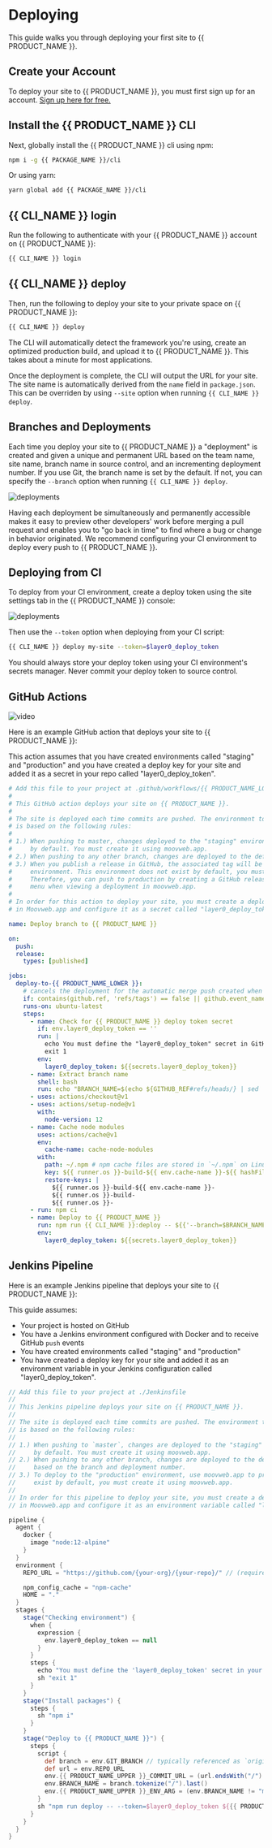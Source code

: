 # Deploying

This guide walks you through deploying your first site to {{ PRODUCT_NAME }}.

## Create your Account

To deploy your site to {{ PRODUCT_NAME }}, you must first sign up for an account. [Sign up here for free.](https://moovweb.app/signup)

## Install the {{ PRODUCT_NAME }} CLI

Next, globally install the {{ PRODUCT_NAME }} cli using npm:

```bash
npm i -g {{ PACKAGE_NAME }}/cli
```

Or using yarn:

```bash
yarn global add {{ PACKAGE_NAME }}/cli
```

## {{ CLI_NAME }} login

Run the following to authenticate with your {{ PRODUCT_NAME }} account on {{ PRODUCT_NAME }}:

```bash
{{ CLI_NAME }} login
```

## {{ CLI_NAME }} deploy

Then, run the following to deploy your site to your private space on {{ PRODUCT_NAME }}:

```bash
{{ CLI_NAME }} deploy
```

The CLI will automatically detect the framework you're using, create an optimized production build, and upload it to {{ PRODUCT_NAME }}. This takes about a minute for most applications.

Once the deployment is complete, the CLI will output the URL for your site. The site name is automatically derived from the `name` field in `package.json`. This can be overriden by using `--site` option when running `{{ CLI_NAME }} deploy`.

## Branches and Deployments

Each time you deploy your site to {{ PRODUCT_NAME }} a "deployment" is created and given a unique and permanent URL based on the team name, site name, branch name in source control, and an incrementing deployment number. If you use Git, the branch name is set by the default. If not, you can specify the `--branch` option when running `{{ CLI_NAME }} deploy`.

![deployments](/images/deploying/deployments.png)

Having each deployment be simultaneously and permanently accessible makes it easy to preview other developers' work before merging a pull request and enables you to "go back in time" to find where a bug or change in behavior originated. We recommend configuring your CI environment to deploy every push to {{ PRODUCT_NAME }}.

## Deploying from CI

To deploy from your CI environment, create a deploy token using the site settings tab in the {{ PRODUCT_NAME }} console:

![deployments](/images/deploying/token.png)

Then use the `--token` option when deploying from your CI script:

```bash
{{ CLI_NAME }} deploy my-site --token=$layer0_deploy_token
```

You should always store your deploy token using your CI environment's secrets manager. Never commit your deploy token to source control.

## GitHub Actions

![video](https://www.youtube.com/watch?v=F8uN03ps1As)

Here is an example GitHub action that deploys your site to {{ PRODUCT_NAME }}:

This action assumes that you have created environments called "staging" and "production" and you have created a deploy key for your site and added it as a secret in your repo called "layer0_deploy_token".

```yml
# Add this file to your project at .github/workflows/{{ PRODUCT_NAME_LOWER }}.yml
#
# This GitHub action deploys your site on {{ PRODUCT_NAME }}.
#
# The site is deployed each time commits are pushed. The environment to which the changes are deployed
# is based on the following rules:
#
# 1.) When pushing to master, changes deployed to the "staging" environment. This environment does not exist
#     by default. You must create it using moovweb.app.
# 2.) When pushing to any other branch, changes are deployed to the default environment. A unique URL is created based on the branch and deployment number.
# 3.) When you publish a release in GitHub, the associated tag will be deployed to the production
#     environment. This environment does not exist by default, you must create it using moovweb.app.
#     Therefore, you can push to production by creating a GitHub release, or by using the "Promote to Environment"
#     menu when viewing a deployment in moovweb.app.
#
# In order for this action to deploy your site, you must create a deploy token from the site settings page
# in Moovweb.app and configure it as a secret called "layer0_deploy_token" in your repo on GitHub.

name: Deploy branch to {{ PRODUCT_NAME }}

on:
  push:
  release:
    types: [published]

jobs:
  deploy-to-{{ PRODUCT_NAME_LOWER }}:
    # cancels the deployment for the automatic merge push created when tagging a release
    if: contains(github.ref, 'refs/tags') == false || github.event_name == 'release'
    runs-on: ubuntu-latest
    steps:
      - name: Check for {{ PRODUCT_NAME }} deploy token secret
        if: env.layer0_deploy_token == ''
        run: |
          echo You must define the "layer0_deploy_token" secret in GitHub project settings
          exit 1
        env:
          layer0_deploy_token: ${{secrets.layer0_deploy_token}}
      - name: Extract branch name
        shell: bash
        run: echo "BRANCH_NAME=$(echo ${GITHUB_REF#refs/heads/} | sed 's/\//_/g')" >> $GITHUB_ENV
      - uses: actions/checkout@v1
      - uses: actions/setup-node@v1
        with:
          node-version: 12
      - name: Cache node modules
        uses: actions/cache@v1
        env:
          cache-name: cache-node-modules
        with:
          path: ~/.npm # npm cache files are stored in `~/.npm` on Linux/macOS
          key: ${{ runner.os }}-build-${{ env.cache-name }}-${{ hashFiles('**/package-lock.json') }}
          restore-keys: |
            ${{ runner.os }}-build-${{ env.cache-name }}-
            ${{ runner.os }}-build-
            ${{ runner.os }}-
      - run: npm ci
      - name: Deploy to {{ PRODUCT_NAME }}
        run: npm run {{ CLI_NAME }}:deploy -- ${{'--branch=$BRANCH_NAME' || ''}} --token=$layer0_deploy_token ${{github.event_name == 'push' && env.BRANCH_NAME == 'main' && '--environment=staging' || ''}} ${{github.event_name == 'release' && '--environment=production' || ''}}
        env:
          layer0_deploy_token: ${{secrets.layer0_deploy_token}}
```

## Jenkins Pipeline

Here is an example Jenkins pipeline that deploys your site to {{ PRODUCT_NAME }}:

This guide assumes:

- Your project is hosted on GitHub
- You have a Jenkins environment configured with Docker and to receive GitHub `push` events
- You have created environments called "staging" and "production"
- You have created a deploy key for your site and added it as an environment variable in your Jenkins configuration called "layer0_deploy_token".

```groovy
// Add this file to your project at ./Jenkinsfile
//
// This Jenkins pipeline deploys your site on {{ PRODUCT_NAME }}.
//
// The site is deployed each time commits are pushed. The environment to which the changes are deployed
// is based on the following rules:
//
// 1.) When pushing to `master`, changes are deployed to the "staging" environment. This environment does not exist
//     by default. You must create it using moovweb.app.
// 2.) When pushing to any other branch, changes are deployed to the default environment. An unique URL is created
//     based on the branch and deployment number.
// 3.) To deploy to the "production" environment, use moovweb.app to promote the build. This environment does not
//     exist by default, you must create it using moovweb.app.
//
// In order for this pipeline to deploy your site, you must create a deploy token from the site settings page
// in Moovweb.app and configure it as an environment variable called "layer0_deploy_token" in your Jenkins configuration.

pipeline {
  agent {
    docker {
      image "node:12-alpine"
    }
  }
  environment {
    REPO_URL = "https://github.com/{your-org}/{your-repo}/" // (required)

    npm_config_cache = "npm-cache"
    HOME = "."
  }
  stages {
    stage("Checking environment") {
      when {
        expression {
          env.layer0_deploy_token == null
        }
      }
      steps {
        echo "You must define the 'layer0_deploy_token' secret in your environment variables"
        sh "exit 1"
      }
    }
    stage("Install packages") {
      steps {
        sh "npm i"
      }
    }
    stage("Deploy to {{ PRODUCT_NAME }}") {
      steps {
        script {
          def branch = env.GIT_BRANCH // typically referenced as `origin/{branch}`
          def url = env.REPO_URL
          env.{{ PRODUCT_NAME_UPPER }}_COMMIT_URL = (url.endsWith("/") ? url : url + "/") + "commit/$GIT_COMMIT"
          env.BRANCH_NAME = branch.tokenize("/").last()
          env.{{ PRODUCT_NAME_UPPER }}_ENV_ARG = (env.BRANCH_NAME != "master") ? "--branch=$BRANCH_NAME" : "--environment=staging"
        }
        sh "npm run deploy -- --token=$layer0_deploy_token ${{{ PRODUCT_NAME_UPPER }}_ENV_ARG} --commit-url=${{{ PRODUCT_NAME_UPPER }}_COMMIT_URL}"
      }
    }
  }
}
```
